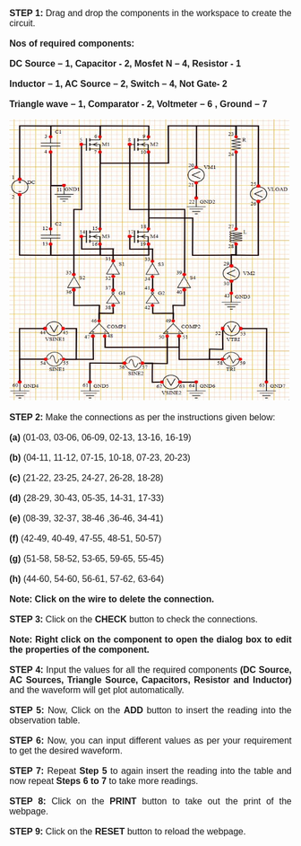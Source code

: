 
<div style="font-family: 'Nunito Sans', sans-serif; font-size: 16px;text-align: justify;">
<b>STEP 1:</b> Drag and drop the components in the workspace to create the circuit.<br /><br />
<b> Nos of required components: </b><br /><br />
<b>DC Source – 1, Capacitor - 2, Mosfet N – 4, Resistor - 1</b><br /><br />
<b>Inductor – 1, AC Source – 2, Switch – 4, Not Gate- 2</b><br /><br />
<b>Triangle wave – 1, Comparator - 2, Voltmeter – 6 , Ground – 7</b><br /><br />
<img src="images\circuit.jpg" height="500px" width="500px"/><br /><br />
<b>STEP 2:</b> Make the connections as per the instructions given below:<br /><br />
<b>(a)</b> (01-03, 03-06, 06-09, 02-13, 13-16, 16-19)<br /><br />
<b>(b)</b> (04-11, 11-12, 07-15, 10-18, 07-23, 20-23)<br /><br />
<b>(c)</b> (21-22, 23-25, 24-27, 26-28, 18-28)<br /><br />
<b>(d)</b> (28-29, 30-43, 05-35, 14-31, 17-33)<br /><br />
<b>(e)</b> (08-39, 32-37, 38-46 ,36-46, 34-41)<br /><br />
<b>(f)</b> (42-49, 40-49, 47-55, 48-51, 50-57)<br /><br />
<b>(g)</b> (51-58, 58-52, 53-65, 59-65, 55-45)<br /><br />
<b>(h)</b> (44-60, 54-60, 56-61, 57-62, 63-64)<br /><br />
<b>Note: Click on the wire to delete the connection.</b><br /><br />
<b>STEP 3:</b> Click on the <b>CHECK</b> button to check the connections.<br /><br />
<b>Note: Right click on the component to open the dialog box to edit the properties of the component.</b><br /><br />
<b>STEP 4:</b> Input the values for all the required components <b>(DC Source, AC&nbsp;Sources, Triangle Source, Capacitors, Resistor and Inductor)</b> and the waveform will get plot automatically.<br /><br />
<b>STEP 5:</b> Now, Click on the <b>ADD</b> button to insert the reading into the observation table.<br /><br />
<b>STEP 6:</b> Now, you can input different values as per your requirement to get the desired waveform.<br /><br />
<b>STEP 7:</b> Repeat <b>Step 5</b> to again insert the reading into the table and now repeat <b>Steps 6 to 7</b> to take more readings.<br /><br />
<b>STEP 8:</b> Click on the <b>PRINT</b> button to take out the print of the webpage.<br /><br />
<b>STEP 9:</b> Click on the <b>RESET</b> button to reload the webpage.

</div>